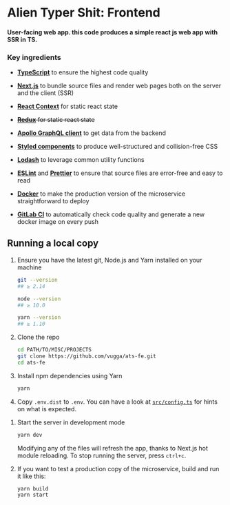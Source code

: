 # Alien Typer Shit: Frontend

#### User-facing web app. this code produces a simple react js web app with SSR in TS.

### Key ingredients

- **[TypeScript](https://www.typescriptlang.org/)** to ensure the highest code quality
- **[Next.js](https://github.com/zeit/next.js)** to bundle source files and render web pages both on the server and the client (SSR)

- **[React Context](https://reactjs.org/docs/context.html)** for static react state
- ~~**[Redux](https://github.com/reduxjs/redux)** for static react state~~
- **[Apollo GraphQL client](https://github.com/apollographql/apollo-client)** to get data from the backend
- **[Styled components](https://www.styled-components.com/)** to produce well-structured and collision-free CSS
- **[Lodash](https://lodash.com/)** to leverage common utility functions
- **[ESLint](https://eslint.org/)** and **[Prettier](https://prettier.io/)** to ensure that source files are error-free and easy to read
- **[Docker](https://www.docker.com/)** to make the production version of the microservice straightforward to deploy
- **[GitLab CI](https://about.gitlab.com/features/gitlab-ci-cd/)** to automatically check code quality and generate a new docker image on every push

## Running a local copy

1.  Ensure you have the latest git, Node.js and Yarn installed on your machine

    ```bash
    git --version
    ## ≥ 2.14

    node --version
    ## ≥ 10.0

    yarn --version
    ## ≥ 1.10
    ```

1.  Clone the repo

    ```bash
    cd PATH/TO/MISC/PROJECTS
    git clone https://github.com/vugga/ats-fe.git
    cd ats-fe
    ```

1.  Install npm dependencies using Yarn

    ```bash
    yarn
    ```

1.  Copy `.env.dist` to `.env`. You can have a look at [`src/config.ts`](src/config.ts) for hints on what is expected.

1)  Start the server in development mode

    ```bash
    yarn dev
    ```

    Modifying any of the files will refresh the app, thanks to Next.js hot module reloading.
    To stop running the server, press `ctrl+c`.

1)  If you want to test a production copy of the microservice, build and run it like this:

    ```bash
    yarn build
    yarn start
    ```
